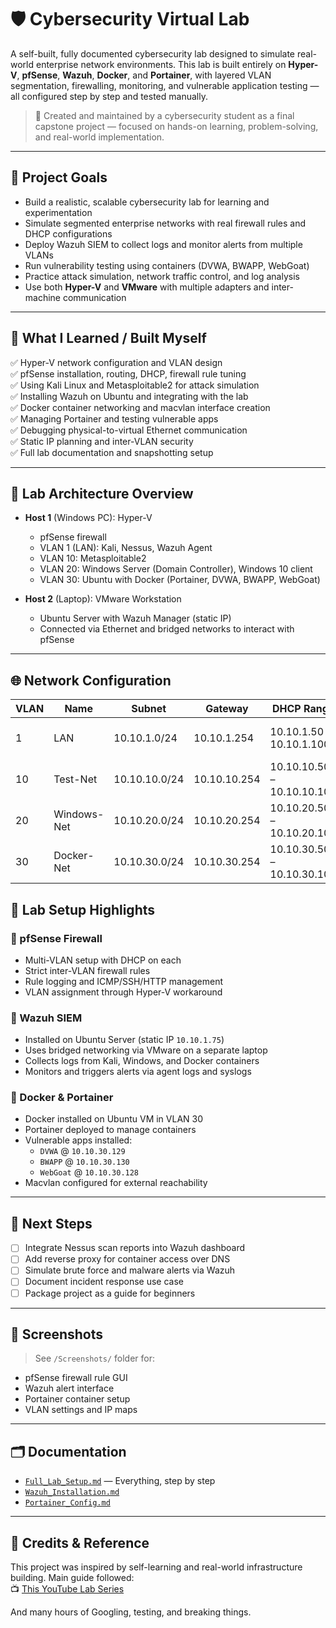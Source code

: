 # 🛡️ Cybersecurity Virtual Lab

A self-built, fully documented cybersecurity lab designed to simulate real-world enterprise network environments. This lab is built entirely on **Hyper-V**, **pfSense**, **Wazuh**, **Docker**, and **Portainer**, with layered VLAN segmentation, firewalling, monitoring, and vulnerable application testing — all configured step by step and tested manually.

> 🚀 Created and maintained by a cybersecurity student as a final capstone project — focused on hands-on learning, problem-solving, and real-world implementation.

---

## 📌 Project Goals

- Build a realistic, scalable cybersecurity lab for learning and experimentation
- Simulate segmented enterprise networks with real firewall rules and DHCP configurations
- Deploy Wazuh SIEM to collect logs and monitor alerts from multiple VLANs
- Run vulnerability testing using containers (DVWA, BWAPP, WebGoat)
- Practice attack simulation, network traffic control, and log analysis
- Use both **Hyper-V** and **VMware** with multiple adapters and inter-machine communication

---

## 🧠 What I Learned / Built Myself

✅ Hyper-V network configuration and VLAN design  
✅ pfSense installation, routing, DHCP, firewall rule tuning  
✅ Using Kali Linux and Metasploitable2 for attack simulation  
✅ Installing Wazuh on Ubuntu and integrating with the lab  
✅ Docker container networking and macvlan interface creation  
✅ Managing Portainer and testing vulnerable apps  
✅ Debugging physical-to-virtual Ethernet communication  
✅ Static IP planning and inter-VLAN security  
✅ Full lab documentation and snapshotting setup

---

## 🧱 Lab Architecture Overview

- **Host 1** (Windows PC): Hyper-V
  - pfSense firewall
  - VLAN 1 (LAN): Kali, Nessus, Wazuh Agent
  - VLAN 10: Metasploitable2
  - VLAN 20: Windows Server (Domain Controller), Windows 10 client
  - VLAN 30: Ubuntu with Docker (Portainer, DVWA, BWAPP, WebGoat)

- **Host 2** (Laptop): VMware Workstation
  - Ubuntu Server with Wazuh Manager (static IP)
  - Connected via Ethernet and bridged networks to interact with pfSense

---

## 🌐 Network Configuration

| VLAN | Name        | Subnet          | Gateway         | DHCP Range               | Purpose                          |
|------|-------------|------------------|------------------|--------------------------|----------------------------------|
| 1    | LAN         | 10.10.1.0/24     | 10.10.1.254      | 10.10.1.50 – 10.10.1.100 | Admin, Kali, Nessus, Wazuh Agent |
| 10   | Test-Net    | 10.10.10.0/24    | 10.10.10.254     | 10.10.10.50 – 10.10.10.100 | Metasploitable2 Target           |
| 20   | Windows-Net | 10.10.20.0/24    | 10.10.20.254     | 10.10.20.50 – 10.10.20.100 | AD + Windows 10                  |
| 30   | Docker-Net  | 10.10.30.0/24    | 10.10.30.254     | 10.10.30.50 – 10.10.30.100 | Docker containers via Portainer |


## 🔧 Lab Setup Highlights

### 🧩 pfSense Firewall
- Multi-VLAN setup with DHCP on each
- Strict inter-VLAN firewall rules
- Rule logging and ICMP/SSH/HTTP management
- VLAN assignment through Hyper-V workaround

### 🧩 Wazuh SIEM
- Installed on Ubuntu Server (static IP `10.10.1.75`)
- Uses bridged networking via VMware on a separate laptop
- Collects logs from Kali, Windows, and Docker containers
- Monitors and triggers alerts via agent logs and syslogs

### 🧩 Docker & Portainer
- Docker installed on Ubuntu VM in VLAN 30
- Portainer deployed to manage containers
- Vulnerable apps installed:
  - `DVWA` @ `10.10.30.129`
  - `BWAPP` @ `10.10.30.130`
  - `WebGoat` @ `10.10.30.128`
- Macvlan configured for external reachability

---

## 🧪 Next Steps

- [ ] Integrate Nessus scan reports into Wazuh dashboard
- [ ] Add reverse proxy for container access over DNS
- [ ] Simulate brute force and malware alerts via Wazuh
- [ ] Document incident response use case
- [ ] Package project as a guide for beginners

---

## 📸 Screenshots

> See `/Screenshots/` folder for:
- pfSense firewall rule GUI
- Wazuh alert interface
- Portainer container setup
- VLAN settings and IP maps

---

## 🗂️ Documentation

- [`Full_Lab_Setup.md`](Documentation/Full_Lab_Setup.md) — Everything, step by step
- [`Wazuh_Installation.md`](Documentation/Wazuh_Installation.md)
- [`Portainer_Config.md`](Documentation/Portainer_Config.md)

---

## 🙌 Credits & Reference

This project was inspired by self-learning and real-world infrastructure building. Main guide followed:  
📺 [This YouTube Lab Series](https://youtube.com/playlist?list=PL3ljjyal211AbTqlxSo6CGBiVqsXw8wrp&si=Bug8HsQNoIbcmKeD)  

And many hours of Googling, testing, and breaking things.

